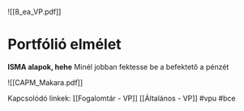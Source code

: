 ![[8_ea_VP.pdf]]
# Portfólió elmélet
**ISMA alapok, hehe**
Minél jobban fektesse be a befektető a pénzét

![[CAPM_Makara.pdf]]


Kapcsolódó linkek:
[[Fogalomtár - VP]]
[[Általános - VP]]
#vpu
#bce